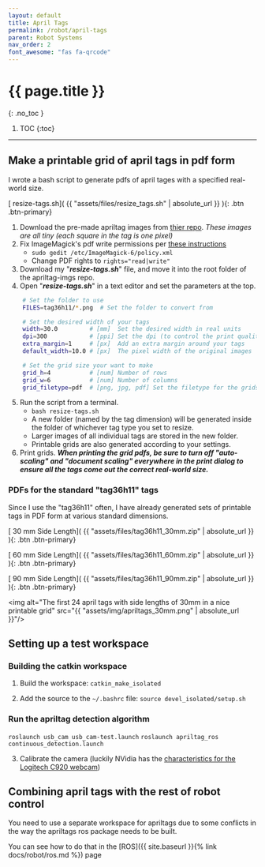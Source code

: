 ```yaml
---
layout: default
title: April Tags
permalink: /robot/april-tags
parent: Robot Systems
nav_order: 2
font_awesome: "fas fa-qrcode"
---
```


# <i class="{{ page.font_awesome }}"></i> {{ page.title }}
{: .no_toc }


1. TOC
{:toc}

---

## Make a printable grid of april tags in pdf form
I wrote a bash script to generate pdfs of april tages with a specified real-world size.

[<i class="fas fa-file-alt"></i> resize-tags.sh]( {{ "assets/files/resize_tags.sh" | absolute_url }} ){: .btn .btn-primary}


1. Download the pre-made apriltag images from [thier repo](https://github.com/AprilRobotics/apriltag-imgs). _These images are all tiny (each square in the tag is one pixel)_
2. Fix ImageMagick's pdf write permissions per [these instructions](https://cromwell-intl.com/open-source/pdf-not-authorized.html)
	- `sudo gedit /etc/ImageMagick-6/policy.xml`
	- Change PDF rights to `rights="read|write"`
3. Download my "**_resize-tags.sh_**" file, and move it into the root folder of the apriltag-imgs repo.
4. Open "**_resize-tags.sh_**" in a text editor and set the parameters at the top.
```bash
	# Set the folder to use
	FILES=tag36h11/*.png  # Set the folder to convert from

	# Set the desired width of your tags
	width=30.0         # [mm]  Set the desired width in real units
	dpi=300            # [ppi] Set the dpi (to control the print quality)
	extra_margin=1     # [px]  Add an extra margin around your tags
	default_width=10.0 # [px]  The pixel width of the original images

	# Set the grid size your want to make
	grid_h=4           # [num] Number of rows
	grid_w=6           # [num] Number of columns
	grid_filetype=pdf  # [png, jpg, pdf] Set the filetype for the grids
```
5. Run the script from a terminal.
	- `bash resize-tags.sh`
	- A new folder (named by the tag dimension) will be generated inside the folder of whichever tag type you set to resize.
	- Larger images of all individual tags are stored in the new folder.
	- Printable grids are also generated according to your settings.
6. Print grids. _**When printing the grid pdfs, be sure to turn off "auto-scaling" and "document scaling" everywhere in the print dialog to ensure all the tags come out the correct real-world size.**_

### PDFs for the standard "tag36h11" tags
Since I use the "tag36h11" often, I have already generated sets of printable tags in PDF form at various standard dimensions.

[<i class="fas fa-file-alt"></i> 30 mm Side Length]( {{ "assets/files/tag36h11_30mm.zip" | absolute_url }} ){: .btn .btn-primary}

[<i class="fas fa-file-alt"></i> 60 mm Side Length]( {{ "assets/files/tag36h11_60mm.zip" | absolute_url }} ){: .btn .btn-primary}

[<i class="fas fa-file-alt"></i> 90 mm Side Length]( {{ "assets/files/tag36h11_90mm.zip" | absolute_url }} ){: .btn .btn-primary}

<img alt="The first 24 april tags with side lengths of 30mm in a nice printable grid"
     src="{{ "assets/img/apriltags_30mm.png" | absolute_url }}"/>


## Setting up a test workspace

### Building the catkin workspace
1. Build the workspace: `catkin_make_isolated`

2. Add the source to the `~/.bashrc` file: `source devel_isolated/setup.sh`

### Run the apriltag detection algorithm
`roslaunch usb_cam usb_cam-test.launch`
`roslaunch apriltag_ros continuous_detection.launch`

3. Calibrate the camera (luckily NVidia has the [characteristics for the Logitech C920 webcam](https://github.com/NVlabs/Deep_Object_Pose/blob/master/doc/camera_tutorial.md))

## Combining april tags with the rest of robot control
You need to use a separate workspace for apriltags due to some conflicts in the way the apriltags ros package needs to be built.

You can see how to do that in the [ROS]({{ site.baseurl }}{% link docs/robot/ros.md %}) page

